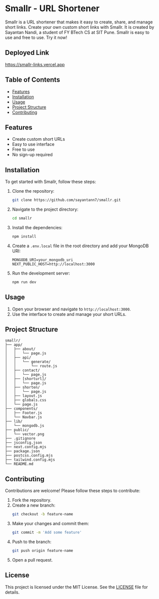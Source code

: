 # Smallr - URL Shortener

Smallr is a URL shortener that makes it easy to create, share, and manage short links. Create your own custom short links with Smallr. It is created by Sayantan Nandi, a student of FY BTech CS at SIT Pune. Smallr is easy to use and free to use. Try it now!

## Deployed Link
https://smallr-links.vercel.app

## Table of Contents

- [Features](#features)
- [Installation](#installation)
- [Usage](#usage)
- [Project Structure](#project-structure)
- [Contributing](#contributing)

## Features

- Create custom short URLs
- Easy to use interface
- Free to use
- No sign-up required

## Installation

To get started with Smallr, follow these steps:

1. Clone the repository:
    ```bash
    git clone https://github.com/sayantann7/smallr.git
    ```
2. Navigate to the project directory:
    ```bash
    cd smallr
    ```
3. Install the dependencies:
    ```bash
    npm install
    ```
4. Create a `.env.local` file in the root directory and add your MongoDB URI:
    ```env
    MONGODB_URI=your_mongodb_uri
    NEXT_PUBLIC_HOST=http://localhost:3000
    ```
5. Run the development server:
    ```bash
    npm run dev
    ```

## Usage

1. Open your browser and navigate to `http://localhost:3000`.
2. Use the interface to create and manage your short URLs.

## Project Structure

```plaintext
smallr/
├── app/
│   ├── about/
│   │   └── page.js
│   ├── api/
│   │   └── generate/
│   │       └── route.js
│   ├── contact/
│   │   └── page.js
│   ├── [shorturl]/
│   │   └── page.js
│   ├── shorten/
│   │   └── page.js
│   ├── layout.js
│   ├── globals.css
│   └── page.js
├── components/
│   ├── Footer.js
│   └── Navbar.js
├── lib/
│   └── mongodb.js
├── public/
│   └── vector.png
├── .gitignore
├── jsconfig.json
├── next.config.mjs
├── package.json
├── postcss.config.mjs
├── tailwind.config.mjs
└── README.md
```

## Contributing

Contributions are welcome! Please follow these steps to contribute:

1. Fork the repository.
2. Create a new branch:
    ```bash
    git checkout -b feature-name
    ```
3. Make your changes and commit them:
    ```bash
    git commit -m 'Add some feature'
    ```
4. Push to the branch:
    ```bash
    git push origin feature-name
    ```
5. Open a pull request.

## License

This project is licensed under the MIT License. See the [LICENSE](LICENSE) file for details.